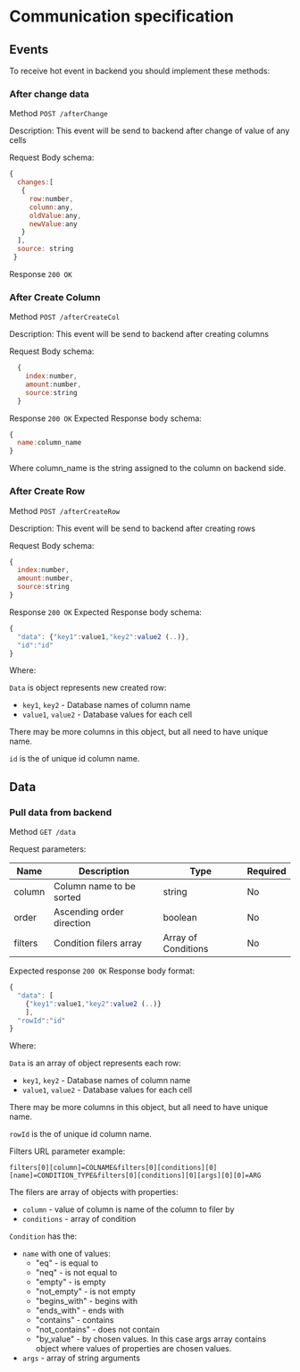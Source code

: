 # Communication specification

## Events

To receive hot event in backend you should implement these methods: 

### After change data

Method `POST /afterChange`

Description: This event will be send to backend after change of value of any cells

Request Body schema:

```javascript
{
  changes:[
   {
     row:number,
     column:any,
     oldValue:any,
     newValue:any
   }
  ],
  source: string
 }
```

Response `200 OK`

### After Create Column

Method `POST /afterCreateCol`

Description: This event will be send to backend after creating columns

Request Body schema:

```javascript
  {
    index:number,
    amount:number,
    source:string
  }
  ```

Response `200 OK`
Expected Response body schema:
```javascript
{
  name:column_name
}
```
Where column_name is the string assigned to the column on backend side.


### After Create Row

Method `POST /afterCreateRow`

Description: This event will be send to backend after creating rows

Request Body schema:

```javascript
{
  index:number,
  amount:number,
  source:string
}
```

Response `200 OK`
Expected Response body schema:
```javascript
{
  "data": {"key1":value1,"key2":value2 (..)},
  "id":"id"
}
```
Where:

`Data` is object represents new created row:

- `key1`, `key2` - Database names of column name 
- `value1`, `value2` -  Database values for each cell

There may be more columns in this object, but all need to have unique name.

`id` is the of unique id column name.


## Data

### Pull data from backend 

Method `GET /data`

Request parameters:

| Name | Description | Type | Required |
|------|-------------|------|-----------|
| column | Column name to be sorted | string | No |  
| order | Ascending order direction | boolean | No |
| filters | Condition filers array | Array of Conditions | No |

Expected response `200 OK` 
Response body format:

```javascript
{
  "data": [
    {"key1":value1,"key2":value2 (..)}
    ],
  "rowId":"id"
}
```
Where:

`Data` is an array of object represents each row:

- `key1`, `key2` - Database names of column name 
- `value1`, `value2` -  Database values for each cell

There may be more columns in this object, but all need to have unique name.

`rowId` is the of unique id column name.

Filters URL parameter example:

```
filters[0][column]=COLNAME&filters[0][conditions][0][name]=CONDITION_TYPE&filters[0][conditions][0][args][0][0]=ARG
```

The filers are array of objects with properties:
- `column` - value of column is name of the column to filer by 
- `conditions` - array of condition

`Condition` has the:
- `name` with one of values:
  - "eq" - is equal to
  - "neq" - is not equal to
  - "empty" - is empty
  - "not_empty" - is not empty
  - "begins_with" - begins with
  - "ends_with" - ends with
  - "contains" - contains
  - "not_contains" - does not contain
  - "by_value" - by chosen values. In this case args array contains object where values of properties are chosen values. 
- `args` - array of string arguments
